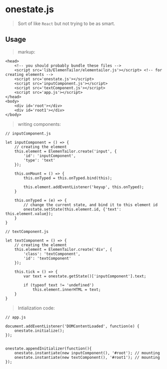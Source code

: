 # onestate.js
> Sort of like `React` but not trying to be as smart.

## Usage
> markup:

    <head>
        <!-- you should probably bundle these files -->
        <script src='lib/ElemenTailor/elementailor.js'></script> <!-- for creating elements -->
        <script src='onestate.js'></script>
        <script src='inputComponent.js'></script>
        <script src='textComponent.js'></script>
        <script src='app.js'></script>
    </head>
    <body>
        <div id='root'></div>
        <div id='root1'></div>
    </body>

> writing components:

    // inputComponent.js

    let inputComponent = () => {
        // creating the element
        this.element = ElemenTailor.create('input', {
            'id': 'inputComponent',
            'type': 'text'
        }); 

        this.onMount = () => {
            this.onTyped = this.onTyped.bind(this);

            this.element.addEventListener('keyup', this.onTyped);
        }

        this.onTyped = (e) => {
            // change the current state, and bind it to this element id
            onestate.setState(this.element.id, {'text': this.element.value});
        }
    }
    
    // textComponent.js

    let textComponent = () => {
        // creating the element
        this.element = ElemenTailor.create('div', {
            'class': 'textComponent',
            'id': 'textComponent'
        });

        this.tick = () => {
            var text = onestate.getState()['inputComponent'].text;

            if (typeof text != 'undefined')
                this.element.innerHTML = text;
        }
    }    

> Intialization code:

    // app.js

    document.addEventListener('DOMContentLoaded', function(e) {
        onestate.initialize();
    });


    onestate.appendInitializer(function(){
        onestate.instantiate(new inputComponent(), '#root'); // mounting
        onestate.instantiate(new textComponent(), '#root1'); // mounting 
    });
